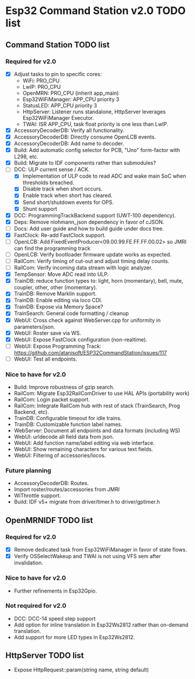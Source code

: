 # Esp32 Command Station v2.0 TODO list

## Command Station TODO list

### Required for v2.0

* [x] Adjust tasks to pin to specific cores:
    - WiFi: PRO_CPU
    - LwIP: PRO_CPU
    - OpenMRN: PRO_CPU (inherit app_main)
    - Esp32WiFiManager: APP_CPU priority 3
    - StatusLED: APP_CPU priority 3
    - HttpServer: Listener runs standalone, HttpServer leverages Esp32WiFiManager Executor.
    - TWAI: ISR APP_CPU, task float priority is one less than LwIP.
* [x] AccessoryDecoderDB: Verify all functionality.
* [x] AccessoryDecoderDB: Directly consume OpenLCB events.
* [x] AccessoryDecoderDB: Add name to decoder.
* [x] Build: Add automatic config selector for PCB, "Uno" form-factor with L298, etc.
* [x] Build: Migrate to IDF components rather than submodules?
* [ ] DCC: ULP current sense / ACK.
    - [x] Implementation of ULP code to read ADC and wake main SoC when thresholds breached.
    - [x] Disable track when short occurs.
    - [x] Enable track when short has cleared.
    - [x] Send short/shutdown events for OPS.
    - [x] Shunt support
* [x] DCC: ProgrammingTrackBackend support (UWT-100 dependency).
* [x] Deps: Remove nlohmann_json dependency in favor of cJSON.
* [ ] Docs: Add user guide and how to build guide under docs tree.
* [x] FastClock: Re-add FastClock support.
* [ ] OpenLCB: Add FixedEventProducer<09.00.99.FE.FF.FF.00.02> so JMRI can find the programming track
* [ ] OpenLCB: Verify bootloader firmware update works as expected.
* [ ] RailCom: Verify timing of cut-out and adjust timing delay counts.
* [ ] RailCom: Verify incoming data stream with logic analyzer.
* [x] TempSensor: Move ADC read into ULP.
* [x] TrainDB: reduce function types to: light, horn (momentary), bell, mute, coupler, other, other (momentary).
* [x] TrainDB: Remove Marklin support.
* [x] TrainDB: Enable editing via loco CDI.
* [x] TrainDB: Expose via Memory Space?
* [x] TrainSearch: General code formatting / cleanup
* [x] WebUI: Cross check against WebServer.cpp for uniformity in parameters/json.
* [x] WebUI: Roster save via WS.
* [x] WebUI: Expose FastClock configuration (non-realtime).
* [ ] WebUI: Expose Programming Track: https://github.com/atanisoft/ESP32CommandStation/issues/117
* [ ] WebUI: Test all endpoints.

### Nice to have for v2.0

* Build: Improve robustness of gzip search.
* RailCom: Migrate Esp32RailComDriver to use HAL APIs (portability work)
* RailCom: Login packet support.
* RailCom: Integrate RailCom hub with rest of stack (TrainSearch, Prog Backend, etc).
* TrainDB: Configurable timeout for idle trains.
* TrainDB: Customizable function label names.
* WebServer: Document all endpoints and data formats (including WS)
* WebUI: urldecode all field data from json.
* WebUI: Add function name/label editing via web interface.
* WebUI: Show remaining characters for various text fields.
* WebUI: Filtering of accessories/locos.

### Future planning

* AccessoryDecoderDB: Routes.
* Import roster/routes/accessories from JMRI
* WiThrottle support.
* Build: IDF v5+ migrate from driver/timer.h to driver/gptimer.h

## OpenMRNIDF TODO list

### Required for v2.0

* [x] Remove dedicated task from Esp32WiFiManager in favor of state flows.
* [x] Verify OSSelectWakeup and TWAI is not using VFS sem after invalidation.

### Nice to have for v2.0

* Further refinements in Esp32Gpio.

### Not required for v2.0

* DCC: DCC-14 speed step support
* Add option for inline translation in Esp32Ws2812 rather than on-demand translation.
* Add support for more LED types in Esp32Ws2812.

## HttpServer TODO list

* Expose HttpRequest::param(string name, string default)